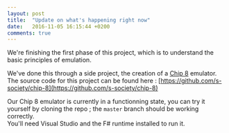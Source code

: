 ```yaml
---
layout: post
title:  "Update on what's happening right now"
date:   2016-11-05 16:15:44 +0200
comments: true
---
```


We're finishing the first phase of this project, which is to understand the
basic principles of emulation.

We've done this through a side project, the creation of a
[Chip 8](https://en.wikipedia.org/wiki/CHIP-8) emulator. The source code for
this project can be found here : [https://github.com/s-society/chip-8](https://github.com/s-society/chip-8)

Our Chip 8 emulator is currently in a functionning state, you can try it
yourself by cloning the repo ; the `master` branch should be working correctly.  
You'll need Visual Studio and the F# runtime installed to run it.
